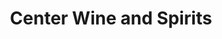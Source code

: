 ---
title: "Center Wine and Spirits"
url: /glastonbury/center-wine-and-spirits/
shop: Spirituosen
---